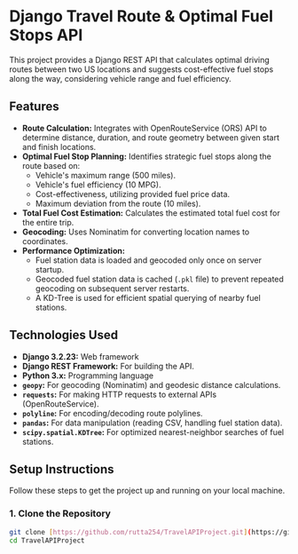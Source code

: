 # Django Travel Route & Optimal Fuel Stops API

This project provides a Django REST API that calculates optimal driving routes between two US locations and suggests cost-effective fuel stops along the way, considering vehicle range and fuel efficiency.

## Features

* **Route Calculation:** Integrates with OpenRouteService (ORS) API to determine distance, duration, and route geometry between given start and finish locations.
* **Optimal Fuel Stop Planning:** Identifies strategic fuel stops along the route based on:
    * Vehicle's maximum range (500 miles).
    * Vehicle's fuel efficiency (10 MPG).
    * Cost-effectiveness, utilizing provided fuel price data.
    * Maximum deviation from the route (10 miles).
* **Total Fuel Cost Estimation:** Calculates the estimated total fuel cost for the entire trip.
* **Geocoding:** Uses Nominatim for converting location names to coordinates.
* **Performance Optimization:**
    * Fuel station data is loaded and geocoded only once on server startup.
    * Geocoded fuel station data is cached (`.pkl` file) to prevent repeated geocoding on subsequent server restarts.
    * A KD-Tree is used for efficient spatial querying of nearby fuel stations.

## Technologies Used

* **Django 3.2.23:** Web framework
* **Django REST Framework:** For building the API.
* **Python 3.x:** Programming language
* **`geopy`:** For geocoding (Nominatim) and geodesic distance calculations.
* **`requests`:** For making HTTP requests to external APIs (OpenRouteService).
* **`polyline`:** For encoding/decoding route polylines.
* **`pandas`:** For data manipulation (reading CSV, handling fuel station data).
* **`scipy.spatial.KDTree`:** For optimized nearest-neighbor searches of fuel stations.

## Setup Instructions

Follow these steps to get the project up and running on your local machine.

### 1. Clone the Repository

```bash
git clone [https://github.com/rutta254/TravelAPIProject.git](https://github.com/rutta254/TravelAPIProject.git)
cd TravelAPIProject